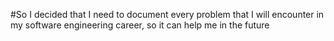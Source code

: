 #So I decided that I need to document every problem that I will encounter in my software engineering career, so it can help me in the future